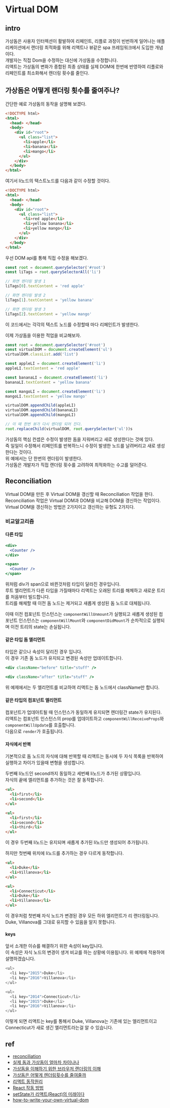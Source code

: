# Virtual DOM

## intro
가상돔은 사용자 인터렉션이 활발하여 리페인트, 리플로 과정이 빈번하게 일어나는 애플리케이션에서 랜더링 최적화를 위해 리액트나 뷰같은 spa 프레임워크에서 도입한 개념이다.  
개발자는 직접 Dom을 수정하는 대신에 가상돔을 수정합니다.  
리액트는 가상돔의 변화가 종합된 최종 상태를 실제 DOM에 한번에 반영하여 리플로와 리페인트를 최소화해서 렌더링 횟수를 줄인다.


## 가상돔은 어떻게 랜더링 횟수를 줄여주나?
간단한 예로 가상돔의 동작을 설명해 보겠다.

```html
<!DOCTYPE html>
<html>
  <head> </head>
  <body>
    <div id="root">
      <ul class="list">
        <li>apple</li>
        <li>banana</li>
        <li>mango</li>
      </ul>
    </div>
  </body>
</html>
```
여기서 li노드의 택스트노드를 다음과 같이 수정할 것이다.

```html
<!DOCTYPE html>
<html>
  <head> </head>
  <body>
    <div id="root">
      <ul class="list">
        <li>red apple</li>
        <li>yellow banana</li>
        <li>yellow mango</li>
      </ul>
    </div>
  </body>
</html>
```

우선 DOM api를 통해 직접 수정을 해보겠다. 
```js
const root = document.querySelector('#root')
const liTags = root.querySelectorAll('li')

// 화면 렌더링 발생 1
liTags[0].textContent = 'red apple'

// 화면 렌더링 발생 2
liTags[1].textContent = 'yellow banana'

// 화면 렌더링 발생 3
liTags[2].textContent = 'yellow mango'
```
이 코드에서는 각각의 텍스트 노드를 수정할때 마다 리페인트가 발생한다.  

이제 가상돔을 이용한 적업을 비교해보자.
```js
const root = document.querySelector('#root')
const virtualDOM = document.createElement('ul')
virtualDOM.classList.add('list')

const appleLI = document.createElement('li')
appleLI.textContent = 'red apple'

const bananaLI = document.createElement('li')
bananaLI.textContent = 'yellow banana'

const mangoLI = document.createElement('li')
mangoLI.textContent = 'yellow mango'

virtualDOM.appendChild(appleLI)
virtualDOM.appendChild(bananaLI)
virtualDOM.appendChild(mangoLI)

// 이 때 한번 뷰가 다시 렌더링 되어 진다.
root.replaceChild(virtualDOM, root.querySelector('ul'))s
```
가상돔의 핵심 컨셉은 수정이 발생한 돔을 지워버리고 새로 생성한다는 것에 있다.  
즉 일일이 수정해서 리페인트를 반복하느니 수정이 발생한 노드를 날려버리고 새로 생성한다는 것이다.  
위 예에서는 단 한번의 렌더링이 발생한다.  
가상돔은 개발자가 직접 랜더링 횟수를 고려하여 최적화하는 수고를 덜어준다.


## Reconciliation
Virtual DOM을 만든 후 Virtual DOM을 갱신할 때 Reconciliation 작업을 한다. Reconciliation 작업은 Virtual DOM과 DOM을 비교해 DOM을 갱신하는 작업이다.
 Virtual DOM을 갱신하는 방법은 2가지이고 갱신하는 유형도 2가지다.

### 비교알고리즘

#### 다른 타입
```jsx
<div>
  <Counter />
</div>

<span>
  <Counter />
</span>
```
위처럼 div가 span으로 바뀐것처럼 타입이 달라진 경우입니다.  
루트 엘리먼트가 다른 타입을 가질때마다 리액트는 오래된 트리를 해체하고 새로운 트리를 처음부터 빌드합니다.  
트리를 해체할 때 이전 돔 노드는 제거되고 새롭게 생성된 돔 노드로 대체됩니다.  

이때 이전 컴포넌트 인스턴스는 `componentWillUnmount`가 실행되고 새롭게 생성된 컴포넌트 인스턴스는 `componentWillMount`와 `componentDidMount`가 순차적으로 실행되며 이전 트리의 state는 손실됩니다.


#### 같은 타입 돔 엘리먼트
타입은 같으나 속성이 달리진 경우 입니다.  
이 경우 기존 돔 노드가 유지되고 변경된 속성만 업데이트합니다. 
```jsx
<div className="before" title="stuff" />

<div className="after" title="stuff" />
```
위 예제에서는 두 엘리먼트를 비교하여 리액트는 돔 노드에서 className만 합니다. 



#### 같은 타입의 컴포넌트 엘리먼트
컴포넌트가 업데아트될 때 인스턴스가 동일하게 유지되면 렌더링간 state가 유지된다.  
리액트는 컴포넌트 인스턴스의 prop를 업데이트하고 `componentWillReceiveProps`와 `componentWillUpdate`를 호출합니다.  
다음으로 `render`가 호출됩니다.


#### 자식에서 반복
기본적으로 돔 노드의 자식에 대해 반복할 때 리액트는 동시에 두 자식 목록을 반복하여 실행하고 차이가 있을때 변형을 생성합니다.  


두번째 li노드인 second까지 동일하고 세번째 li노드가 추가된 상황입니다.  
자식의 끝에 엘리먼트를 추가하는 것은 잘 동작합니다.
```html
<ul>
  <li>first</li>
  <li>second</li>
</ul>

<ul>
  <li>first</li>
  <li>second</li>
  <li>third</li>
</ul>
```
이 경우 두번째 li노드는 유지되며 새롭게 추가된 li노드만 생성되어 추가됩니다.  

하지만 첫번째 위치에 li노드를 추가하는 경우 다르게 동작합니다.  
```html
<ul>
  <li>Duke</li>
  <li>Villanova</li>
</ul>

<ul>
  <li>Connecticut</li>
  <li>Duke</li>
  <li>Villanova</li>
</ul>
```
이 경우처럼 첫번째 자식 노드가 변경된 경우 모든 하위 엘리먼트가 리 랜더링됩니다.
Duke, Villanova를 그대로 유지할 수 있음을 알지 못합니다.  


#### keys
앞서 소개한 이슈를 해결하기 위한 속성이 key입니다.  
이 속성은 자식 노드의 변경이 생겨 비교를 하는 상황에 이용됩니다. 위 예제에 적용하여 설명하겠습니다.  
```js
<ul>
  <li key="2015">Duke</li>
  <li key="2016">Villanova</li>
</ul>

<ul>
  <li key="2014">Connecticut</li>
  <li key="2015">Duke</li>
  <li key="2016">Villanova</li>
</ul>
```
이렇게 되면 리액트는 key를 통해서 Duke, Villanova는 기존에 있는 엘리먼트이고 Connecticut가 새로 생긴 엘리먼트라는걸 알 수 있습니다.  




## ref
- [reconciliation](https://reactjs-kr.firebaseapp.com/docs/reconciliation.html)
- [실제 돔과 가상돔이 얼마차 차이나나](https://www.youtube.com/watch?v=BYbgopx44vo)
- [가상돔을 이해하기 위한 브라우저 랜더링의 이해](https://bscnote.tistory.com/72)
- [가상돔은 어떻게 렌더링횟수를 줄여줄까](https://paduckk-blog.netlify.com/development/%EC%99%9C%20Virtual%20DOM%EC%9D%80%20%EB%B8%8C%EB%9D%BC%EC%9A%B0%EC%A0%80%20%EB%A0%8C%EB%8D%94%EB%A7%81%20%ED%9A%9F%EC%88%98%EB%A5%BC%20%EC%A4%84%EC%97%AC%EC%A3%BC%EB%8A%94%EA%B0%80/)
- [리액트 동작원리](https://d2.naver.com/helloworld/9297403)
- [React 작동 방법](https://d2.naver.com/helloworld/9297403#ch1-2-2)
- [setState가 리액트(React)의 미래이다](https://-www.vobour.com/%ED%95%A8%EC%88%98%ED%98%95-setstate%EA%B0%80-%EB%A6%AC%EC%95%A1%ED%8A%B8-react-%EC%9D%98-%EB%AF%B8%EB%9E%98%EC%9D%B4%EB%8B%A4-functiona)
- [how-to-write-your-own-virtual-dom](https://medium.com/@deathmood/how-to-write-your-own-virtual-dom-ee74acc13060)